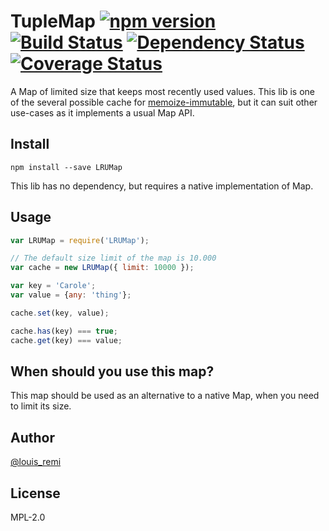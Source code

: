 TupleMap [![npm version](https://badge.fury.io/js/lrumap.svg)](https://badge.fury.io/js/lrumap) [![Build Status](https://travis-ci.org/memoize-immutable/LRUMap.svg?branch=master)](https://travis-ci.org/memoize-immutable/LRUMap) [![Dependency Status](https://david-dm.org/memoize-immutable/LRUMap.svg)](https://david-dm.org/memoize-immutable/LRUMap) [![Coverage Status](https://coveralls.io/repos/github/memoize-immutable/LRUMap/badge.svg?branch=master)](https://coveralls.io/github/memoize-immutable/LRUMap?branch=master)
========

A Map of limited size that keeps most recently used values.
This lib is one of the several possible cache for [memoize-immutable](/louisremi/memoize-immutable),
but it can suit other use-cases as it implements a usual Map API.

## Install

`npm install --save LRUMap`

This lib has no dependency, but requires a native implementation of Map.

## Usage

```js
var LRUMap = require('LRUMap');

// The default size limit of the map is 10.000
var cache = new LRUMap({ limit: 10000 });

var key = 'Carole';
var value = {any: 'thing'};

cache.set(key, value);

cache.has(key) === true;
cache.get(key) === value;
```

## When should you use this map?

This map should be used as an alternative to a native Map, when you need to
limit its size.

## Author

[@louis_remi](https://twitter.com/louis_remi)

## License

MPL-2.0
